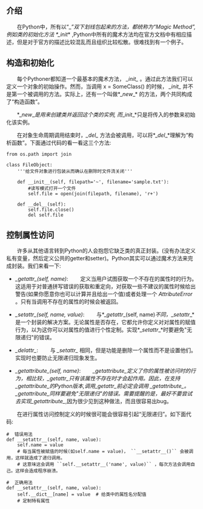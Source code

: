 ## 介绍

　　在Python中，所有以“__”双下划线包起来的方法，都统称为“Magic Method”,例如类的初始化方法 *\__init__* ,Python中所有的魔术方法均在官方文档中有相应描述，但是对于官方的描述比较混乱而且组织比较松散。很难找到有一个例子。

## 构造和初始化

　　每个Pythoner都知道一个最基本的魔术方法， *\__init__* 。通过此方法我们可以定义一个对象的初始操作。然而，当调用 x = SomeClass() 的时候， *\__init__* 并不是第一个被调用的方法。实际上，还有一个叫做*\__new__* 的方法，两个共同构成了“构造函数”。

　　*\__new__*是用来创建类并返回这个类的实例, 而*\__init__*只是将传入的参数来初始化该实例。

　　在对象生命周期调用结束时，*\__del__* 方法会被调用，可以将*\__del__*理解为“构析函数”。下面通过代码的看一看这三个方法:

```
from os.path import join

class FileObject:
    '''给文件对象进行包装从而确认在删除时文件流关闭'''

    def __init__(self, filepath='~', filename='sample.txt'):
        #读写模式打开一个文件
        self.file = open(join(filepath, filename), 'r+')

    def __del__(self):
        self.file.close()
        del self.file
```

## 控制属性访问

　　许多从其他语言转到Python的人会抱怨它缺乏类的真正封装。(没有办法定义私有变量，然后定义公共的getter和setter)。Python其实可以通过魔术方法来完成封装。我们来看一下:

* *\__getattr__(self, name)*:
　　定义当用户试图获取一个不存在的属性时的行为。这适用于对普通拼写错误的获取和重定向，对获取一些不建议的属性时候给出警告(如果你愿意你也可以计算并且给出一个值)或者处理一个 *AttributeError* 。只有当调用不存在的属性的时候会被返回。

* *\__setattr__(self, name, value)*:
　　与*\__getattr__(self, name)*不同，*\__setattr__* 是一个封装的解决方案。无论属性是否存在，它都允许你定义对对属性的赋值行为，以为这你可以对属性的值进行个性定制。实现*\__setattr__*时要避免"无限递归"的错误。

* *\__delattr__*:
　　与 *\__setattr__* 相同，但是功能是删除一个属性而不是设置他们。实现时也要防止无限递归现象发生。
* *\__getattribute__(self, name)*:
　　*\__getattribute__*定义了你的属性被访问时的行为，相比较，*\__getattr__*只有该属性不存在时才会起作用。因此，在支持*\__getattribute__*的Python版本,调用*\__getattr__*前必定会调用 *\__getattribute__*。*\__getattribute__*同样要避免"无限递归"的错误。需要提醒的是，最好不要尝试去实现*\__getattribute__*,因为很少见到这种做法，而且很容易出bug。

　　在进行属性访问控制定义的时候很可能会很容易引起“无限递归”。如下面代码:

```
#  错误用法
def __setattr__(self, name, value):
    self.name = value
    # 每当属性被赋值的时候(如self.name = value)， ``__setattr__()`` 会被调用，这样就造成了递归调用。
    # 这意味这会调用 ``self.__setattr__('name', value)`` ，每次方法会调用自己。这样会造成程序崩溃。

#  正确用法
def __setattr__(self, name, value):
    self.__dict__[name] = value  # 给类中的属性名分配值
    # 定制特有属性
```

